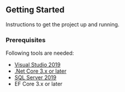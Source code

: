 
## Getting Started
Instructions to get the project up and running.

### Prerequisites
Following tools are needed:

* [Visual Studio 2019](https://visualstudio.microsoft.com/downloads/)
* [.Net Core 3.x or later](https://dotnet.microsoft.com/download/dotnet-core/3.1)
* [SQL Server 2019](https://www.microsoft.com/en-us/sql-server/sql-server-downloads)
* EF Core 3.x or later


